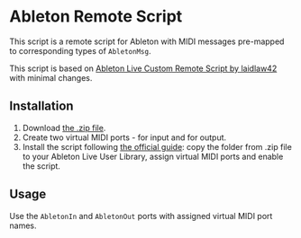 # Ableton Remote Script

This script is a remote script for Ableton with MIDI messages pre-mapped to 
corresponding types of `AbletonMsg`.

This script is based on [Ableton Live Custom Remote Script by
laidlaw42](https://github.com/laidlaw42/ableton-live-midi-remote-scripts) 
with minimal changes.

## Installation

1. Download [the .zip file](Ableton%20Remote%20Script.zip).
2. Create two virtual MIDI ports - for input and for output.
3. Install the script following 
   [the official guide](https://help.ableton.com/hc/en-us/articles/209072009-Installing-third-party-remote-scripts):
   copy the folder from .zip file to your Ableton Live User Library, assign 
   virtual MIDI ports and enable the script.

## Usage

Use the `AbletonIn` and `AbletonOut` ports with assigned virtual MIDI port names.

